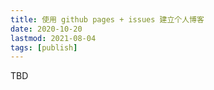 ```yaml
---
title: 使用 github pages + issues 建立个人博客
date: 2020-10-20
lastmod: 2021-08-04
tags: [publish]
---
```


TBD

